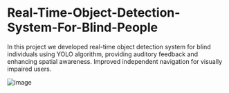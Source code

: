 # Real-Time-Object-Detection-System-For-Blind-People
In this project we developed real-time object detection system for blind individuals using YOLO algorithm, providing auditory feedback and enhancing spatial awareness. Improved independent navigation for visually impaired users.

![image](https://github.com/Anirudha2001/Real-Time-Object-Detection-System-For-Blind-People/assets/114563977/eff6d4de-25e1-414f-aeb8-d0a3b42b8495)
